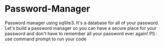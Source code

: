 # Password-Manager
Password manager using sqllite3. It's a database for all of your password. Let's build a password manager so you can have a secure place for your password and don't have to remember all your password ever again!
PS : use command prompt to run your code
